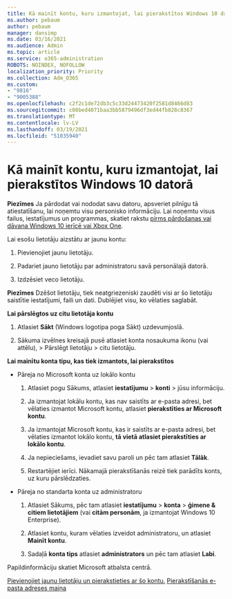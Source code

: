 ```yaml
---
title: Kā mainīt kontu, kuru izmantojat, lai pierakstītos Windows 10 datorā
ms.author: pebaum
author: pebaum
manager: dansimp
ms.date: 03/16/2021
ms.audience: Admin
ms.topic: article
ms.service: o365-administration
ROBOTS: NOINDEX, NOFOLLOW
localization_priority: Priority
ms.collection: Adm_O365
ms.custom:
- "9816"
- "9005388"
ms.openlocfilehash: c2f2c1de72db3c5c33d24473420f2581d8466d83
ms.sourcegitcommit: c08bed4071baa3bb5879496df3ed44fb828c8367
ms.translationtype: MT
ms.contentlocale: lv-LV
ms.lasthandoff: 03/19/2021
ms.locfileid: "51035940"
---
```

# <a name="change-the-account-you-use-to-sign-in-to-your-windows-10-pc"></a>Kā mainīt kontu, kuru izmantojat, lai pierakstītos Windows 10 datorā

**Piezīmes** Ja pārdodat vai nododat savu datoru, apsveriet pilnīgu tā atiestatīšanu, lai noņemtu visu personisko informāciju. Lai noņemtu visus failus, iestatījumus un programmas, skatiet rakstu [pirms pārdošanas vai dāvana Windows 10 ierīcē vai Xbox One](https://support.microsoft.com/help/10547/microsoft-account-selling-gifting-windows-10-device-xbox-one).

Lai esošu lietotāju aizstātu ar jaunu kontu:

1. Pievienojiet jaunu lietotāju.

1. Padariet jauno lietotāju par administratoru savā personālajā datorā.

1. Izdzēsiet veco lietotāju.

**Piezīmes** Dzēšot lietotāju, tiek neatgriezeniski zaudēti visi ar šo lietotāju saistītie iestatījumi, faili un dati. Dublējiet visu, ko vēlaties saglabāt.

**Lai pārslēgtos uz citu lietotāja kontu**

1. Atlasiet **Sākt** (Windows logotipa poga Sākt) uzdevumjoslā. 

1. Sākuma izvēlnes kreisajā pusē atlasiet konta nosaukuma ikonu (vai attēlu), > Pārslēgt lietotāju > citu lietotāju.

**Lai mainītu konta tipu, kas tiek izmantots, lai pierakstītos**

- Pāreja no Microsoft konta uz lokālo kontu

    1. Atlasiet pogu Sākums, atlasiet **iestatījumu**  >  **konti** > jūsu informāciju.

    1. Ja izmantojat lokālu kontu, kas nav saistīts ar e-pasta adresi, bet vēlaties izmantot Microsoft kontu, atlasiet **pierakstīties ar Microsoft kontu**.

    1. Ja izmantojat Microsoft kontu, kas ir saistīts ar e-pasta adresi, bet vēlaties izmantot lokālo kontu, **tā vietā atlasiet pierakstīties ar lokālo kontu**.

    1. Ja nepieciešams, ievadiet savu paroli un pēc tam atlasiet **Tālāk**.

    1. Restartējiet ierīci. Nākamajā pierakstīšanās reizē tiek parādīts konts, uz kuru pārslēdzaties.

- Pāreja no standarta konta uz administratoru

    1. Atlasiet Sākums, pēc tam atlasiet **iestatījumu**  >  **konta**  >  **ģimene & citiem lietotājiem** (vai **citām personām**, ja izmantojat Windows 10 Enterprise).

    1. Atlasiet kontu, kuram vēlaties izveidot administratoru, un atlasiet **Mainīt kontu**.

    1. Sadaļā **konta tips** atlasiet **administrators** un pēc tam atlasiet **Labi**.

Papildinformāciju skatiet Microsoft atbalsta centrā.

[Pievienojiet jaunu lietotāju un pierakstieties ar šo kontu.](https://support.microsoft.com/windows/add-or-remove-accounts-on-your-pc-104dc19f-6430-4b49-6a2b-e4dbd1dcdf32) 
 [Pierakstīšanās e-pasta adreses maiņa](https://support.microsoft.com/account-billing/change-the-email-address-or-phone-number-for-your-microsoft-account-761a662d-8032-88f4-03f3-c9ba8ba0e00b)
